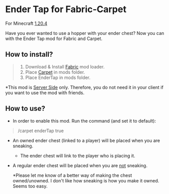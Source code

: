# Ender Tap for Fabric-Carpet
For Minecraft <ins>1.20.4</ins>

Have you ever wanted to use a hopper with your ender chest? 
Now you can with the Ender Tap mod for Fabric and Carpet.

## How to install?

>1. Download & Install [Fabric](https://fabricmc.net) mod loader.
>2. Place [Carpet](https://www.curseforge.com/minecraft/mc-mods/carpet) in mods folder.
>3. Place EnderTap in mods folder.

*This mod is <ins>Server Side</ins> only. Therefore, you do not need it in your client if you want to use the mod with friends.

## How to use?
* In order to enable this mod. Run the command (and set it to default):<br/>
>/carpet enderTap true

* An owned ender chest (linked to a player) will be placed when you are sneaking.
  * The ender chest will link to the player who is placing it.
* A regular ender chest will be placed when you are <ins>not</ins> sneaking.

  *Please let me know of a better way of making the chest owned/unowned. I don't like how sneaking is how you make it owned. Seems too easy.